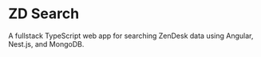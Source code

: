 # ZD Search
A fullstack TypeScript web app for searching ZenDesk data using Angular, Nest.js, and MongoDB.
